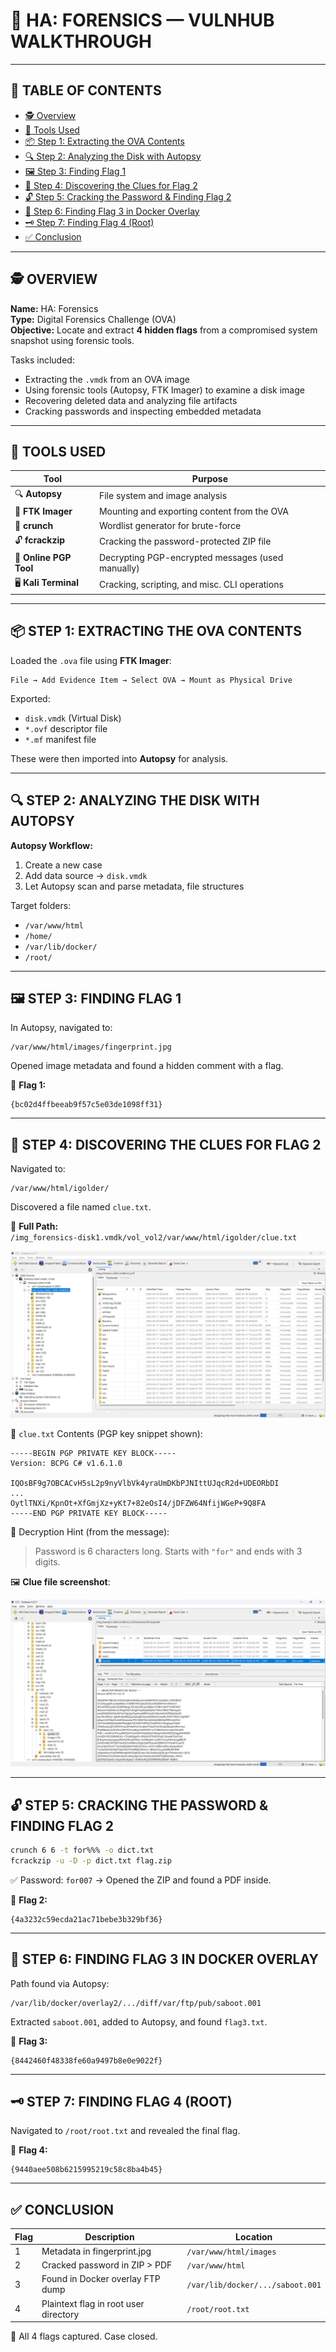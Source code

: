 
# 🧠 HA: FORENSICS — VULNHUB WALKTHROUGH

---

## 📑 TABLE OF CONTENTS
- [🕵️ Overview](#overview)
- [🧰 Tools Used](#tools-used)
- [📦 Step 1: Extracting the OVA Contents](#step-1-extracting-the-ova-contents)
- [🔍 Step 2: Analyzing the Disk with Autopsy](#step-2-analyzing-the-disk-with-autopsy)
- [🖼 Step 3: Finding Flag 1](#step-3-finding-flag-1)
- [🧩 Step 4: Discovering the Clues for Flag 2](#step-4-discovering-the-clues-for-flag-2)
- [🔓 Step 5: Cracking the Password & Finding Flag 2](#step-5-cracking-the-password--finding-flag-2)
- [🐳 Step 6: Finding Flag 3 in Docker Overlay](#step-6-finding-flag-3-in-docker-overlay)
- [🗝 Step 7: Finding Flag 4 (Root)](#step-7-finding-flag-4-root)
- [✅ Conclusion](#conclusion)

---

## 🕵️ OVERVIEW

**Name:** HA: Forensics  
**Type:** Digital Forensics Challenge (OVA)  
**Objective:** Locate and extract **4 hidden flags** from a compromised system snapshot using forensic tools.

Tasks included:
- Extracting the `.vmdk` from an OVA image
- Using forensic tools (Autopsy, FTK Imager) to examine a disk image
- Recovering deleted data and analyzing file artifacts
- Cracking passwords and inspecting embedded metadata

---

## 🧰 TOOLS USED

| Tool               | Purpose                                               |
|--------------------|--------------------------------------------------------|
| 🔍 **Autopsy**      | File system and image analysis                        |
| 💽 **FTK Imager**   | Mounting and exporting content from the OVA           |
| 🔐 **crunch**        | Wordlist generator for brute-force                    |
| 🔓 **fcrackzip**     | Cracking the password-protected ZIP file              |
| 🧾 **Online PGP Tool** | Decrypting PGP-encrypted messages (used manually)   |
| 🖥 **Kali Terminal** | Cracking, scripting, and misc. CLI operations         |

---

## 📦 STEP 1: EXTRACTING THE OVA CONTENTS

Loaded the `.ova` file using **FTK Imager**:

```text
File → Add Evidence Item → Select OVA → Mount as Physical Drive
```

Exported:
- `disk.vmdk` (Virtual Disk)
- `*.ovf` descriptor file
- `*.mf` manifest file

These were then imported into **Autopsy** for analysis.

---

## 🔍 STEP 2: ANALYZING THE DISK WITH AUTOPSY

**Autopsy Workflow:**
1. Create a new case
2. Add data source → `disk.vmdk`
3. Let Autopsy scan and parse metadata, file structures

Target folders:
- `/var/www/html`
- `/home/`
- `/var/lib/docker/`
- `/root/`

---

## 🖼 STEP 3: FINDING FLAG 1

In Autopsy, navigated to:
```
/var/www/html/images/fingerprint.jpg
```

Opened image metadata and found a hidden comment with a flag.

🧾 **Flag 1:**  
```text
{bc02d4ffbeeab9f57c5e03de1098ff31}
```

---

## 🧩 STEP 4: DISCOVERING THE CLUES FOR FLAG 2

Navigated to:
```
/var/www/html/igolder/
```

Discovered a file named `clue.txt`.

📂 **Full Path:**  
`/img_forensics-disk1.vmdk/vol_vol2/var/www/html/igolder/clue.txt`

![Autopsy Screenshot](autopsy.png)

📜 `clue.txt` Contents (PGP key snippet shown):

```
-----BEGIN PGP PRIVATE KEY BLOCK-----
Version: BCPG C# v1.6.1.0

IQOsBF9g7OBCACvH5sL2p9nyVlbVk4yraUmDKbPJNIttUJqcR2d+UDEORbDI
...
OytlTNXi/KpnOt+XfGmjXz+yKt7+82eOsI4/jDFZW64NfijWGeP+9Q8FA
-----END PGP PRIVATE KEY BLOCK-----
```

🧠 Decryption Hint (from the message):
> Password is 6 characters long. Starts with `"for"` and ends with 3 digits.

🖼 **Clue file screenshot**:

![Clue File](clue.png)

---

## 🔓 STEP 5: CRACKING THE PASSWORD & FINDING FLAG 2

```bash
crunch 6 6 -t for%%% -o dict.txt
fcrackzip -u -D -p dict.txt flag.zip
```

✅ Password: `for007` → Opened the ZIP and found a PDF inside.

🧾 **Flag 2:**  
```text
{4a3232c59ecda21ac71bebe3b329bf36}
```

---

## 🐳 STEP 6: FINDING FLAG 3 IN DOCKER OVERLAY

Path found via Autopsy:
```
/var/lib/docker/overlay2/.../diff/var/ftp/pub/saboot.001
```

Extracted `saboot.001`, added to Autopsy, and found `flag3.txt`.

🧾 **Flag 3:**  
```text
{8442460f48338fe60a9497b8e0e9022f}
```

---

## 🗝 STEP 7: FINDING FLAG 4 (ROOT)

Navigated to `/root/root.txt` and revealed the final flag.

🧾 **Flag 4:**  
```text
{9440aee508b6215995219c58c8ba4b45}
```

---

## ✅ CONCLUSION

| Flag | Description                            | Location                              |
|------|----------------------------------------|---------------------------------------|
| 1    | Metadata in fingerprint.jpg            | `/var/www/html/images`                |
| 2    | Cracked password in ZIP > PDF          | `/var/www/html`                       |
| 3    | Found in Docker overlay FTP dump       | `/var/lib/docker/.../saboot.001`      |
| 4    | Plaintext flag in root user directory  | `/root/root.txt`                      |

🎉 All 4 flags captured. Case closed.
